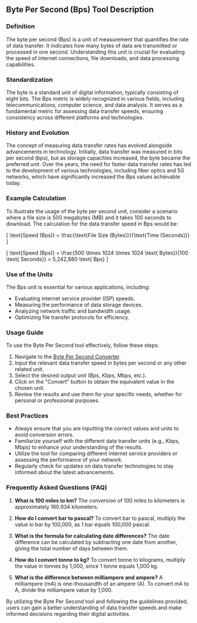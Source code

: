 ## Byte Per Second (Bps) Tool Description

### Definition
The byte per second (Bps) is a unit of measurement that quantifies the rate of data transfer. It indicates how many bytes of data are transmitted or processed in one second. Understanding this unit is crucial for evaluating the speed of internet connections, file downloads, and data processing capabilities.

### Standardization
The byte is a standard unit of digital information, typically consisting of eight bits. The Bps metric is widely recognized in various fields, including telecommunications, computer science, and data analysis. It serves as a fundamental metric for assessing data transfer speeds, ensuring consistency across different platforms and technologies.

### History and Evolution
The concept of measuring data transfer rates has evolved alongside advancements in technology. Initially, data transfer was measured in bits per second (bps), but as storage capacities increased, the byte became the preferred unit. Over the years, the need for faster data transfer rates has led to the development of various technologies, including fiber optics and 5G networks, which have significantly increased the Bps values achievable today.

### Example Calculation
To illustrate the usage of the byte per second unit, consider a scenario where a file size is 500 megabytes (MB) and it takes 100 seconds to download. The calculation for the data transfer speed in Bps would be:

\[ \text{Speed (Bps)} = \frac{\text{File Size (Bytes)}}{\text{Time (Seconds)}} \]

\[ \text{Speed (Bps)} = \frac{500 \times 1024 \times 1024 \text{ Bytes}}{100 \text{ Seconds}} = 5,242,880 \text{ Bps} \]

### Use of the Units
The Bps unit is essential for various applications, including:
- Evaluating internet service provider (ISP) speeds.
- Measuring the performance of data storage devices.
- Analyzing network traffic and bandwidth usage.
- Optimizing file transfer protocols for efficiency.

### Usage Guide
To use the Byte Per Second tool effectively, follow these steps:
1. Navigate to the [Byte Per Second Converter](https://www.inayam.co/unit-converter/data_transfer_speed_si).
2. Input the relevant data transfer speed in bytes per second or any other related unit.
3. Select the desired output unit (Bps, Kbps, Mbps, etc.).
4. Click on the "Convert" button to obtain the equivalent value in the chosen unit.
5. Review the results and use them for your specific needs, whether for personal or professional purposes.

### Best Practices
- Always ensure that you are inputting the correct values and units to avoid conversion errors.
- Familiarize yourself with the different data transfer units (e.g., Kbps, Mbps) to enhance your understanding of the results.
- Utilize the tool for comparing different internet service providers or assessing the performance of your network.
- Regularly check for updates on data transfer technologies to stay informed about the latest advancements.

### Frequently Asked Questions (FAQ)

1. **What is 100 miles to km?**
   The conversion of 100 miles to kilometers is approximately 160.934 kilometers.

2. **How do I convert bar to pascal?**
   To convert bar to pascal, multiply the value in bar by 100,000, as 1 bar equals 100,000 pascal.

3. **What is the formula for calculating date differences?**
   The date difference can be calculated by subtracting one date from another, giving the total number of days between them.

4. **How do I convert tonne to kg?**
   To convert tonne to kilograms, multiply the value in tonnes by 1,000, since 1 tonne equals 1,000 kg.

5. **What is the difference between milliampere and ampere?**
   A milliampere (mA) is one-thousandth of an ampere (A). To convert mA to A, divide the milliampere value by 1,000.

By utilizing the Byte Per Second tool and following the guidelines provided, users can gain a better understanding of data transfer speeds and make informed decisions regarding their digital activities.